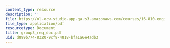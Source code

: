 ```yaml
---
content_type: resource
description: ''
file: https://ol-ocw-studio-app-qa.s3.amazonaws.com/courses/16-810-engineering-design-and-rapid-prototyping-january-iap-2005/d899b77483209cf94818bfa1a6e4adb3_group3_req_doc.pdf
file_type: application/pdf
resourcetype: Document
title: group3_req_doc.pdf
uid: d899b774-8320-9cf9-4818-bfa1a6e4adb3
---
```

